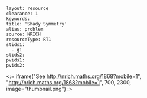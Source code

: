````
layout: resource
clearance: 1
keywords:
title: 'Shady Symmetry'
alias: problem
source: NRICH
resourceType: RT1
stids1: 
  - g1
stids2:
pvids1:
pvids2:

````

<:= iframe("See http://nrich.maths.org/1868?mobile=1", "http://nrich.maths.org/1868?mobile=1", 700, 2300, image="thumbnail.png") :>

